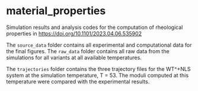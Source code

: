 # material_properties

Simulation results and analysis codes for the computation of rheological properties in https://doi.org/10.1101/2023.04.06.535902

The `source_data` folder contains all experimental and computational data for the final figures. The `raw_data` folder contains all raw data from the simulations for all variants at all available temperatures.

The `trajectories` folder contains the three trajectory files for the WT^+NLS system at the simulation temperature, T = 53. The moduli computed at this temperature were compared with the experimental results.
